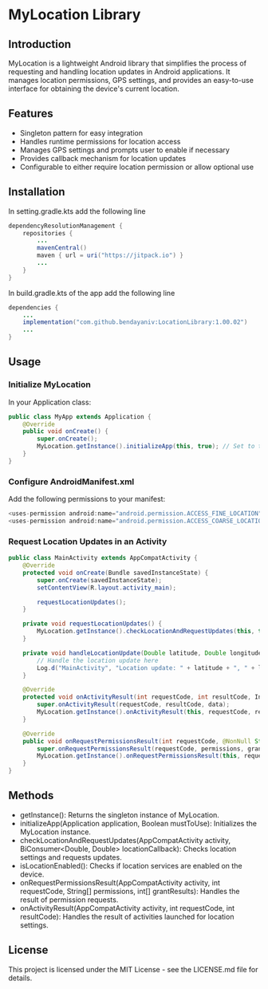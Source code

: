# MyLocation Library

## Introduction
MyLocation is a lightweight Android library that simplifies the process of requesting and handling location updates in Android applications. It manages location permissions, GPS settings, and provides an easy-to-use interface for obtaining the device's current location.

## Features
- Singleton pattern for easy integration
- Handles runtime permissions for location access
- Manages GPS settings and prompts user to enable if necessary
- Provides callback mechanism for location updates
- Configurable to either require location permission or allow optional use

## Installation

In setting.gradle.kts add the following line
```java
dependencyResolutionManagement {
    repositories {
        ...
        mavenCentral()
        maven { url = uri("https://jitpack.io") }
        ...
    }
}
```

In build.gradle.kts of the app add the following line
```java
dependencies {
    ...
    implementation("com.github.bendayaniv:LocationLibrary:1.00.02")
    ...
}
```

## Usage

### Initialize MyLocation

In your Application class:
```java
public class MyApp extends Application {
    @Override
    public void onCreate() {
        super.onCreate();
        MyLocation.getInstance().initializeApp(this, true); // Set to true if location is required, false if optional
    }
}
```

### Configure AndroidManifest.xml

Add the following permissions to your manifest:
```java
<uses-permission android:name="android.permission.ACCESS_FINE_LOCATION" />
<uses-permission android:name="android.permission.ACCESS_COARSE_LOCATION" />
```

### Request Location Updates in an Activity

```java
public class MainActivity extends AppCompatActivity {
    @Override
    protected void onCreate(Bundle savedInstanceState) {
        super.onCreate(savedInstanceState);
        setContentView(R.layout.activity_main);

        requestLocationUpdates();
    }

    private void requestLocationUpdates() {
        MyLocation.getInstance().checkLocationAndRequestUpdates(this, this::handleLocationUpdate);
    }

    private void handleLocationUpdate(Double latitude, Double longitude) {
        // Handle the location update here
        Log.d("MainActivity", "Location update: " + latitude + ", " + longitude);
    }

    @Override
    protected void onActivityResult(int requestCode, int resultCode, Intent data) {
        super.onActivityResult(requestCode, resultCode, data);
        MyLocation.getInstance().onActivityResult(this, requestCode, resultCode);
    }

    @Override
    public void onRequestPermissionsResult(int requestCode, @NonNull String[] permissions, @NonNull int[] grantResults) {
        super.onRequestPermissionsResult(requestCode, permissions, grantResults);
        MyLocation.getInstance().onRequestPermissionsResult(this, requestCode, permissions, grantResults);
    }
}
```

## Methods

- getInstance(): Returns the singleton instance of MyLocation.
- initializeApp(Application application, Boolean mustToUse): Initializes the MyLocation instance.
- checkLocationAndRequestUpdates(AppCompatActivity activity, BiConsumer<Double, Double> locationCallback): Checks location settings and requests updates.
- isLocationEnabled(): Checks if location services are enabled on the device.
- onRequestPermissionsResult(AppCompatActivity activity, int requestCode, String[] permissions, int[] grantResults): Handles the result of permission requests.
- onActivityResult(AppCompatActivity activity, int requestCode, int resultCode): Handles the result of activities launched for location settings.

## License
This project is licensed under the MIT License - see the LICENSE.md file for details.

